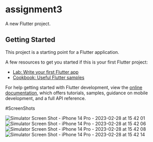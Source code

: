 # assignment3

A new Flutter project.

## Getting Started

This project is a starting point for a Flutter application.

A few resources to get you started if this is your first Flutter project:

- [Lab: Write your first Flutter app](https://docs.flutter.dev/get-started/codelab)
- [Cookbook: Useful Flutter samples](https://docs.flutter.dev/cookbook)

For help getting started with Flutter development, view the
[online documentation](https://docs.flutter.dev/), which offers tutorials,
samples, guidance on mobile development, and a full API reference.

#ScreenShots


![Simulator Screen Shot - iPhone 14 Pro - 2023-02-28 at 15 42 01](https://user-images.githubusercontent.com/124235230/221823855-b2976974-fe44-4e3e-8f26-40639a5f0f96.png)
![Simulator Screen Shot - iPhone 14 Pro - 2023-02-28 at 15 42 06](https://user-images.githubusercontent.com/124235230/221823870-cb883e60-5bba-40da-9fb2-b9cd2b1ed060.png)
![Simulator Screen Shot - iPhone 14 Pro - 2023-02-28 at 15 42 08](https://user-images.githubusercontent.com/124235230/221823880-dc460ce2-e534-4fc2-8727-8f4f0129aa9c.png)
![Simulator Screen Shot - iPhone 14 Pro - 2023-02-28 at 15 42 14](https://user-images.githubusercontent.com/124235230/221823888-5b7b2bb8-1719-48d9-aebc-74fb9c036b29.png)
